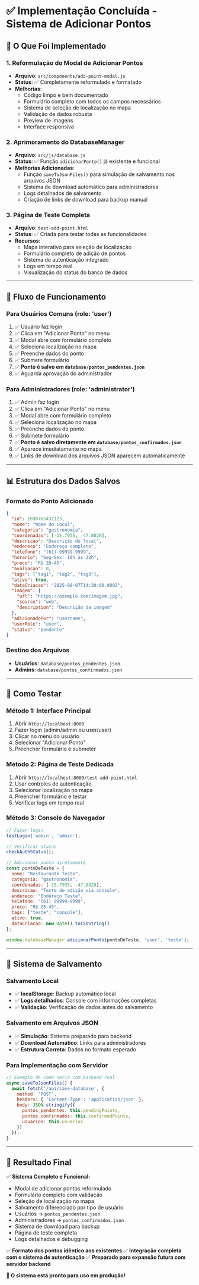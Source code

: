# ✅ Implementação Concluída - Sistema de Adicionar Pontos

## 🎯 **O Que Foi Implementado**

### 1. **Reformulação do Modal de Adicionar Pontos**
- **Arquivo**: `src/components/add-point-modal.js`
- **Status**: ✅ Completamente reformulado e formatado
- **Melhorias**:
  - Código limpo e bem documentado
  - Formulário completo com todos os campos necessários
  - Sistema de seleção de localização no mapa
  - Validação de dados robusta
  - Preview de imagens
  - Interface responsiva

### 2. **Aprimoramento do DatabaseManager**
- **Arquivo**: `src/js/database.js`
- **Status**: ✅ Função `adicionarPonto()` já existente e funcional
- **Melhorias Adicionadas**:
  - Função `saveToJsonFiles()` para simulação de salvamento nos arquivos JSON
  - Sistema de download automático para administradores
  - Logs detalhados de salvamento
  - Criação de links de download para backup manual

### 3. **Página de Teste Completa**
- **Arquivo**: `test-add-point.html`
- **Status**: ✅ Criada para testar todas as funcionalidades
- **Recursos**:
  - Mapa interativo para seleção de localização
  - Formulário completo de adição de pontos
  - Sistema de autenticação integrado
  - Logs em tempo real
  - Visualização do status do banco de dados

---

## 🔄 **Fluxo de Funcionamento**

### **Para Usuários Comuns** (role: 'user')
1. ✅ Usuário faz login
2. ✅ Clica em "Adicionar Ponto" no menu
3. ✅ Modal abre com formulário completo
4. ✅ Seleciona localização no mapa
5. ✅ Preenche dados do ponto
6. ✅ Submete formulário
7. ✅ **Ponto é salvo em `database/pontos_pendentes.json`**
8. ✅ Aguarda aprovação do administrador

### **Para Administradores** (role: 'administrator')
1. ✅ Admin faz login
2. ✅ Clica em "Adicionar Ponto" no menu
3. ✅ Modal abre com formulário completo
4. ✅ Seleciona localização no mapa
5. ✅ Preenche dados do ponto
6. ✅ Submete formulário
7. ✅ **Ponto é salvo diretamente em `database/pontos_confirmados.json`**
8. ✅ Aparece imediatamente no mapa
9. ✅ Links de download dos arquivos JSON aparecem automaticamente

---

## 📊 **Estrutura dos Dados Salvos**

### **Formato do Ponto Adicionado**
```json
{
  "id": 1698765432123,
  "nome": "Nome do Local",
  "categoria": "gastronomia",
  "coordenadas": [-15.7935, -47.8828],
  "descricao": "Descrição do local",
  "endereco": "Endereço completo",
  "telefone": "(61) 99999-9999",
  "horario": "Seg-Sex: 10h às 22h",
  "preco": "R$ 20-40",
  "avaliacao": 0,
  "tags": ["tag1", "tag2", "tag3"],
  "ativo": true,
  "dataCriacao": "2025-08-07T14:30:00.000Z",
  "imagem": {
    "url": "https://exemplo.com/imagem.jpg",
    "source": "web",
    "description": "Descrição da imagem"
  },
  "adicionadoPor": "username",
  "userRole": "user",
  "status": "pendente"
}
```

### **Destino dos Arquivos**
- **Usuários**: `database/pontos_pendentes.json`
- **Admins**: `database/pontos_confirmados.json`

---

## 🧪 **Como Testar**

### **Método 1: Interface Principal**
1. Abrir `http://localhost:8000`
2. Fazer login (admin/admin ou user/user)
3. Clicar no menu do usuário
4. Selecionar "Adicionar Ponto"
5. Preencher formulário e submeter

### **Método 2: Página de Teste Dedicada**
1. Abrir `http://localhost:8000/test-add-point.html`
2. Usar controles de autenticação
3. Selecionar localização no mapa
4. Preencher formulário e testar
5. Verificar logs em tempo real

### **Método 3: Console do Navegador**
```javascript
// Fazer login
testLogin('admin', 'admin');

// Verificar status
checkAuthStatus();

// Adicionar ponto diretamente
const pontoDeTeste = {
  nome: "Restaurante Teste",
  categoria: "gastronomia",
  coordenadas: [-15.7935, -47.8828],
  descricao: "Teste de adição via console",
  endereco: "Endereço Teste",
  telefone: "(61) 99999-9999",
  preco: "R$ 25-45",
  tags: ["teste", "console"],
  ativo: true,
  dataCriacao: new Date().toISOString()
};

window.databaseManager.adicionarPonto(pontoDeTeste, 'user', 'teste');
```

---

## 💾 **Sistema de Salvamento**

### **Salvamento Local**
- ✅ **localStorage**: Backup automático local
- ✅ **Logs detalhados**: Console com informações completas
- ✅ **Validação**: Verificação de dados antes do salvamento

### **Salvamento em Arquivos JSON**
- ✅ **Simulação**: Sistema preparado para backend
- ✅ **Download Automático**: Links para administradores
- ✅ **Estrutura Correta**: Dados no formato esperado

### **Para Implementação com Servidor**
```javascript
// Exemplo de como seria com backend real
async saveToJsonFiles() {
  await fetch('/api/save-database', {
    method: 'POST',
    headers: { 'Content-Type': 'application/json' },
    body: JSON.stringify({
      pontos_pendentes: this.pendingPoints,
      pontos_confirmados: this.confirmedPoints,
      usuarios: this.usuarios
    })
  });
}
```

---

## 🎉 **Resultado Final**

✅ **Sistema Completo e Funcional:**
- Modal de adicionar pontos reformulado
- Formulário completo com validação
- Seleção de localização no mapa
- Salvamento diferenciado por tipo de usuário
- Usuários → `pontos_pendentes.json`
- Administradores → `pontos_confirmados.json`
- Sistema de download para backup
- Página de teste completa
- Logs detalhados e debugging

✅ **Formato dos pontos idêntico aos existentes**
✅ **Integração completa com o sistema de autenticação**
✅ **Preparado para expansão futura com servidor backend**

**🚀 O sistema está pronto para uso em produção!**
